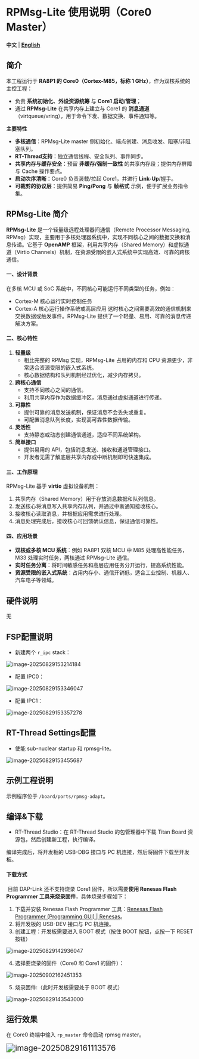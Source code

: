 # RPMsg-Lite 使用说明（Core0 Master）

**中文** | [**English**](./README.md)

## 简介

本工程运行于 **RA8P1 的 Core0（Cortex-M85，标称 1 GHz）**，作为双核系统的主控工程：

- 负责 **系统初始化、外设资源统筹** 与 **Core1 启动/管理**；
- 通过 **RPMsg-Lite** 在共享内存上建立与 Core1 的 **消息通道**（virtqueue/vring），用于命令下发、数据交换、事件通知等。

**主要特性**

- **多核通信**：RPMsg-Lite master 侧初始化、端点创建、消息收发、阻塞/非阻塞队列。
- **RT-Thread支持**：独立通信线程、安全队列、事件同步。
- **共享内存与缓存安全**：预留 **非缓存/强制一致性** 的共享内存段；提供内存屏障与 Cache 操作要点。
- **启动次序清晰**：Core0 负责装载/拉起 Core1，并进行 **Link-Up**/握手。
- **可裁剪的协议层**：提供简易 **Ping/Pong** 与 **帧格式** 示例，便于扩展业务指令集。

## RPMsg-Lite 简介

**RPMsg-Lite** 是一个轻量级远程处理器间通信（Remote Processor Messaging, RPMsg）实现，主要用于多核处理器系统中，实现不同核心之间的数据交换和消息传递。它基于 **OpenAMP** 框架，利用共享内存（Shared Memory）和虚拟通道（Virtio Channels）机制，在资源受限的嵌入式系统中实现高效、可靠的跨核通信。

#### 一、设计背景

在多核 MCU 或 SoC 系统中，不同核心可能运行不同类型的任务，例如：

- Cortex-M 核心运行实时控制任务
- Cortex-A 核心运行操作系统或高层应用
   这时核心之间需要高效的通信机制来交换数据或触发事件。RPMsg-Lite 提供了一个轻量、易用、可靠的消息传递解决方案。

#### 二、核心特性

1. **轻量级**
   - 相比完整的 RPMsg 实现，RPMsg-Lite 占用的内存和 CPU 资源更少，非常适合资源受限的嵌入式系统。
   - 核心数据结构和队列机制经过优化，减少内存拷贝。
2. **跨核心通信**
   - 支持不同核心之间的通信。
   - 利用共享内存作为数据缓冲区，消息通过虚拟通道进行传递。
3. **可靠性**
   - 提供可靠的消息发送机制，保证消息不会丢失或重复。
   - 可配置消息队列长度，实现高可靠性数据传输。
4. **灵活性**
   - 支持静态或动态创建通信通道，适应不同系统架构。
5. **简单接口**
   - 提供易用的 API，包括消息发送、接收和通道管理接口。
   - 开发者无需了解底层共享内存或中断机制即可快速集成。

#### 三、工作原理

RPMsg-Lite 基于 **virtio** 虚拟设备机制：

1. 共享内存（Shared Memory）用于存放消息数据和队列信息。
2. 发送核心将消息写入共享内存队列，并通过中断通知接收核心。
3. 接收核心读取消息，并根据应用需求进行处理。
4. 消息处理完成后，接收核心可回馈确认信息，保证通信可靠性。

#### 四、应用场景

- **双核或多核 MCU 系统**：例如 RA8P1 双核 MCU 中 M85 处理高性能任务，M33 处理实时任务，两核通过 RPMsg-Lite 通信。
- **实时任务分离**：将时间敏感任务和高层应用任务分开运行，提高系统性能。
- **资源受限的嵌入式系统**：占用内存小、通信开销低，适合工业控制、机器人、汽车电子等领域。

## 硬件说明

无

## FSP配置说明

* 新建两个 `r_ipc` stack：

![image-20250829153214184](figures/image-20250829153214184.png)

* 配置 IPC0：

![image-20250829153346047](figures/image-20250829153346047.png)

* 配置 IPC1：

![image-20250829153357278](figures/image-20250829153357278.png)

## RT-Thread Settings配置

* 使能 sub-nuclear startup 和 rpmsg-lite。

![image-20250829153455687](figures/image-20250829153455687.png)

## 示例工程说明

示例程序位于 `/board/ports/rpmsg-adapt`。

## 编译&下载

* RT-Thread Studio：在 RT-Thread Studio 的包管理器中下载 Titan Board 资源包，然后创建新工程，执行编译。

编译完成后，将开发板的 USB-DBG 接口与 PC 机连接，然后将固件下载至开发板。

#### 下载方式

​	目前 DAP-Link 还不支持烧录 Core1 固件，所以需要**使用 Renesas Flash Programmer 工具来烧录固件**，具体烧录步骤如下：

1. 下载并安装 Renesas Flash Programmer 工具：[Renesas Flash Programmer (Programming GUI) | Renesas](https://www.renesas.com/en/software-tool/renesas-flash-programmer-programming-gui#downloads)。
2. 将开发板的 USB-DEV 接口与 PC 机连接。
3. 创建工程：开发板需要进入 BOOT 模式（按住 BOOT 按钮，点按一下 RESET 按钮）

![image-20250829142936047](figures/image-20250829142936047.png)

4. 选择要烧录的固件（Core0 和 Core1 的固件）：

![image-20250902162451353](figures/image-20250902162451353.png)

5. 烧录固件:（此时开发板需要处于 BOOT 模式）

![image-20250829143543000](figures/image-20250829143543000.png)

## 运行效果

在 Core0 终端中输入 `rp_master` 命令启动 rpmsg master。

<img src="figures/image-20250829161113576.png" alt="image-20250829161113576" style="zoom:150%;" />

